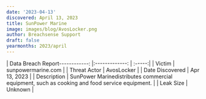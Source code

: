 ```yaml
---
date: '2023-04-13'
discovered: April 13, 2023
title: SunPower Marine
image: images/blog/AvosLocker.png
author: Breachsense Support
draft: false
yearmonths: 2023/april
---
```


| Data Breach Report------------:     |:-------------:    | :-----:|
| Victim      | sunpowermarine.com      | 
| Threat Actor      | AvosLocker      | 
| Date Discovered      | Apr 13, 2023      | 
| Description      | SunPower Marinedistributes commercial equipment, such as cooking and food service equipment.      | 
| Leak Size      | Unknown      | 


